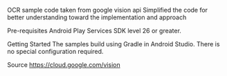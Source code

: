 OCR sample code taken from google vision api
Simplified the code for better understanding toward the implementation and approach

Pre-requisites
Android Play Services SDK level 26 or greater.

Getting Started
The samples build using Gradle in Android Studio. There is no special configuration required.

Source
https://cloud.google.com/vision
